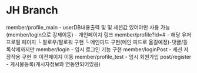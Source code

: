 # JH Branch


member/profile_main - userDB내용출력 및 및 세션값 있어야만 사용 가능(member/login으로 강제이동) - 개인페이지 링크
member/profile?id=# - 해당 유저 프로필 페이지
└ 팔로우/팔로워 구현
└ 메인피드 구현(메인 피드로 옮길예정)-댓글/등록삭제까지만
member/login - 임시 로그인 기능 구현
member/loginPost - 세션 저장작용 구현 후 이전페이지 이동
member/profile_test - 임시 회원가입
post/register - 게시물등록(게시자정보와 연동안되어있음)
